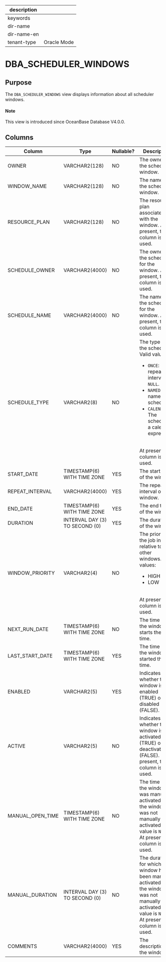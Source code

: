| description ||
|---|---|
| keywords ||
| dir-name ||
| dir-name-en ||
| tenant-type | Oracle Mode |

# DBA_SCHEDULER_WINDOWS

## Purpose

The `DBA_SCHEDULER_WINDOWS` view displays information about all scheduler windows.

<main id="notice" type='explain'>
  <h4>Note</h4>
  <p>This view is introduced since OceanBase Database V4.0.0. </p>
</main>

## Columns

| Column | Type | Nullable? | Description |
|------------------|---------------|----------------|-------------------|
| OWNER | VARCHAR2(128) | NO | The owner of the scheduler window. |
| WINDOW_NAME | VARCHAR2(128) | NO | The name of the scheduler window. |
| RESOURCE_PLAN | VARCHAR2(128) | NO | The resource plan associated with the window. At present, this column is not used. |
| SCHEDULE_OWNER | VARCHAR2(4000) | NO | The owner of the schedule for the window. At present, this column is not used. |
| SCHEDULE_NAME | VARCHAR2(4000) | NO | The name of the schedule for the window. At present, this column is not used. |
| SCHEDULE_TYPE | VARCHAR2(8) | NO | The type of the schedule. Valid values:<ul><li>`ONCE`: The repeat interval is `NULL`.</li><li>`NAMED`: a named schedule.</li><li>`CALENDAR`: The schedule is a calendar expression.</li></ul></br>At present, this column is not used.  |
| START_DATE | TIMESTAMP(6) WITH TIME ZONE | YES | The start time of the window. |
| REPEAT_INTERVAL | VARCHAR2(4000) | YES | The repeat interval of the window. |
| END_DATE | TIMESTAMP(6) WITH TIME ZONE | YES | The end time of the window. |
| DURATION | INTERVAL DAY (3) TO SECOND (0) | YES | The duration of the window. |
| WINDOW_PRIORITY | VARCHAR2(4) | NO | The priority of the job in relative to other windows. Valid values:<ul><li>HIGH</li><li>LOW</li></ul> </br>At present, this column is not used.  |
| NEXT_RUN_DATE | TIMESTAMP(6) WITH TIME ZONE | NO | The time when the window starts the next time. |
| LAST_START_DATE | TIMESTAMP(6) WITH TIME ZONE | YES | The time when the window started the last time. |
| ENABLED | VARCHAR2(5) | YES | Indicates whether the window is enabled (TRUE) or disabled (FALSE). |
| ACTIVE | VARCHAR2(5) | NO | Indicates whether the window is activated (TRUE) or deactivated (FALSE). At present, this column is not used. |
| MANUAL_OPEN_TIME | TIMESTAMP(6) WITH TIME ZONE | NO | The time when the window was manually activated. If the window was not manually activated, the value is `NULL`. At present, this column is not used. |
| MANUAL_DURATION | INTERVAL DAY (3) TO SECOND (0) | NO | The duration for which the window has been manually activated. If the window was not manually activated, the value is `NULL`. At present, this column is not used. |
| COMMENTS | VARCHAR2(4000) | YES | The description of the window. |
